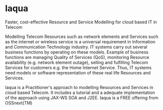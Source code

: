 Iaqua
=====

Faster, cost-effective Resource and Service Modelling for cloud based IT in Telecom

Modelling Telecom Resources such as network elements and Services such as the internet or wireless service 
is a universal requirement in Information and Communication Technology industry. IT systems carry out 
several business functions by operating on these models. Example of business functions are managing 
Quality of Services (QoS), monitoring Resource availability (e.g. network element outage), selling and fulfilling 
Telecom Services for customers e.g. the Home Internet Service.
Thus, IT systems need models or software representation of these real life Resources and Services. 

Iaqua is a Practitioner's approach to modelling Resources and Services in cloud based Telecom. It includes a tutorial
and a adequate implementation of the approach using JAX-WS SOA and J2EE. Iaqua is a FREE offering from OSSnext(TM)
